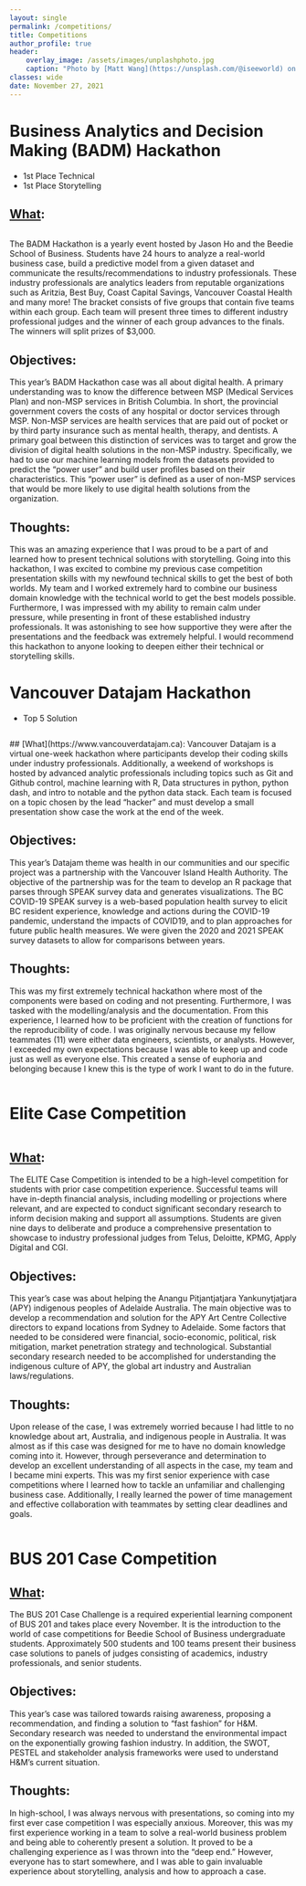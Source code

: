 ```yaml
---
layout: single
permalink: /competitions/
title: Competitions
author_profile: true
header:
    overlay_image: /assets/images/unplashphoto.jpg
    caption: "Photo by [Matt Wang](https://unsplash.com/@iseeworld) on [Unsplash](https://unsplash.com)"
classes: wide
date: November 27, 2021
---
```


# Business Analytics and Decision Making (BADM) Hackathon
   - 1st Place Technical
   - 1st Place Storytelling

## [What](https://beediehackathon.bus.sfu.ca):
<figure style="width: 30%" class="align-right">
  <img src="{{ site.url }}{{ site.baseurl }}/assets/images/competitions/badmfinal.png" alt="">
</figure> 
The BADM Hackathon is a yearly event hosted by Jason Ho and the Beedie School of Business. Students have 24 hours to analyze a real-world business case, build a predictive model from a given dataset and communicate the results/recommendations to industry professionals. These industry professionals are analytics leaders from reputable organizations such as Aritzia, Best Buy, Coast Capital Savings, Vancouver Coastal Health and many more! The bracket consists of five groups that contain five teams within each group. Each team will present three times to different industry professional judges and the winner of each group advances to the finals. The winners will split prizes of $3,000.

## Objectives:
This year’s BADM Hackathon case was all about digital health. A primary understanding was to know the difference between MSP (Medical Services Plan) and non-MSP services in British Columbia. In short, the provincial government covers the costs of any hospital or doctor services through MSP. Non-MSP services are health services that are paid out of pocket or by third party insurance such as mental health, therapy, and dentists. A primary goal between this distinction of services was to target and grow the division of digital health solutions in the non-MSP industry. Specifically, we had to use our machine learning models from the datasets provided to predict the “power user” and build user profiles based on their characteristics. This “power user” is defined as a user of non-MSP services that would be more likely to use digital health solutions from the organization. 

## Thoughts: 
This was an amazing experience that I was proud to be a part of and learned how to present technical solutions with storytelling. Going into this hackathon, I was excited to combine my previous case competition presentation skills with my newfound technical skills to get the best of both worlds. My team and I worked extremely hard to combine our business domain knowledge with the technical world to get the best models possible. Furthermore, I was impressed with my ability to remain calm under pressure, while presenting in front of these established industry professionals. It was astonishing to see how supportive they were after the presentations and the feedback was extremely helpful. I would recommend this hackathon to anyone looking to deepen either their technical or storytelling skills.
           
# Vancouver Datajam Hackathon
   - Top 5 Solution
<figure style="width: 85%" class="align-center">
  <img src="{{ site.url }}{{ site.baseurl }}/assets/images/competitions/datajam.png" alt="">
</figure>
## [What](https://www.vancouverdatajam.ca):
Vancouver Datajam is a virtual one-week hackathon where participants develop their coding skills under industry professionals. Additionally, a weekend of workshops is hosted by advanced analytic professionals including topics such as Git and Github control, machine learning with R, Data structures in python, python dash, and intro to notable and the python data stack. Each team is focused on a topic chosen by the lead “hacker” and must develop a small presentation show case the work at the end of the week.

## Objectives:
This year’s Datajam theme was health in our communities and our specific project was a partnership with the Vancouver Island Health Authority. The objective of the partnership was for the team to develop an R package that parses through SPEAK survey data and generates visualizations. The BC COVID-19 SPEAK survey is a web-based population health survey to elicit BC resident experience, knowledge and actions during the COVID-19 pandemic, understand the impacts of COVID19, and to plan approaches for future public health measures. We were given the 2020 and 2021 SPEAK survey datasets to allow for comparisons between years.

## Thoughts: 
This was my first extremely technical hackathon where most of the components were based on coding and not presenting. Furthermore, I was tasked with the modelling/analysis and the documentation. From this experience, I learned how to be proficient with the creation of functions for the reproducibility of code. I was originally nervous because my fellow teammates (11) were either data engineers, scientists, or analysts. However, I exceeded my own expectations because I was able to keep up and code just as well as everyone else. This created a sense of euphoria and belonging because I knew this is the type of work I want to do in the future. 
<figure style="width: 90%" class="align-center">
  <img src="{{ site.url }}{{ site.baseurl }}/assets/images/competitions/datajam.png" alt="">
</figure> 
 
# Elite Case Competition

<figure style="width: 100%" class="align-center">
  <img src="{{ site.url }}{{ site.baseurl }}/assets/images/competitions/elite.png" alt="">
</figure> 

## [What](https://beedie.sfu.ca/student-life/undergraduates/competitions/beedie-competitions):
The ELITE Case Competition is intended to be a high-level competition for students with prior case competition experience. Successful teams will have in-depth financial analysis, including modelling or projections where relevant, and are expected to conduct significant secondary research to inform decision making and support all assumptions. Students are given nine days to deliberate and produce a comprehensive presentation to showcase to industry professional judges from Telus, Deloitte, KPMG, Apply Digital and CGI.

## Objectives:
This year’s case was about helping the Anangu Pitjantjatjara Yankunytjatjara (APY) indigenous peoples of Adelaide Australia. The main objective was to develop a recommendation and solution for the APY Art Centre Collective directors to expand locations from Sydney to Adelaide. Some factors that needed to be considered were financial, socio-economic, political, risk mitigation, market penetration strategy and technological. Substantial secondary research needed to be accomplished for understanding the indigenous culture of APY, the global art industry and Australian laws/regulations.

## Thoughts:
Upon release of the case, I was extremely worried because I had little to no knowledge about art, Australia, and indigenous people in Australia. It was almost as if this case was designed for me to have no domain knowledge coming into it. However, through perseverance and determination to develop an excellent understanding of all aspects in the case, my team and I became mini experts. This was my first senior experience with case competitions where I learned how to tackle an unfamiliar and challenging business case. Additionally, I really learned the power of time management and effective collaboration with teammates by setting clear deadlines and goals. 
<figure style="width: 60%" class="align-center">
  <img src="{{ site.url }}{{ site.baseurl }}/assets/images/competitions/elite.png" alt="">
</figure> 
  
# BUS 201 Case Competition
## [What](https://beedie.sfu.ca/student-life/competitions/bus-201-case-challenge):
The BUS 201 Case Challenge is a required experiential learning component of BUS 201 and takes place every November. It is the introduction to the world of case competitions for Beedie School of Business undergraduate students. Approximately 500 students and 100 teams present their business case solutions to panels of judges consisting of academics, industry professionals, and senior students.

## Objectives:
This year’s case was tailored towards raising awareness, proposing a recommendation, and finding a solution to “fast fashion” for H&M. Secondary research was needed to understand the environmental impact on the exponentially growing fashion industry. In addition, the SWOT, PESTEL and stakeholder analysis frameworks were used to understand H&M’s current situation.

## Thoughts: 
In high-school, I was always nervous with presentations, so coming into my first ever case competition I was especially anxious. Moreover, this was my first experience working in a team to solve a real-world business problem and being able to coherently present a solution. It proved to be a challenging experience as I was thrown into the “deep end.” However, everyone has to start somewhere, and I was able to gain invaluable experience about storytelling, analysis and how to approach a case. 


